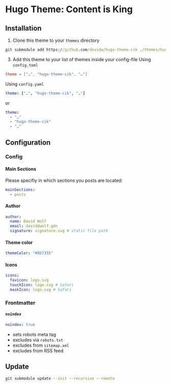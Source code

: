 # Hugo Theme: Content is King

## Installation
1. Clone this theme to your `themes` directory
```cmd
git submodule add https://github.com/devidw/hugo-theme-cik ./themes/hugo-theme-cik
```
3. Add this theme to your list of themes inside your config-file
Using `config.toml`
```toml
theme = ["…", "hugo-theme-cik", "…"]
```
Using `config.yaml`
```yaml
theme: ["…", "hugo-theme-cik", "…"]
```
or
```yaml
theme: 
  - "…"
  - "hugo-theme-cik"
  - "…"
```

## Configuration

### Config

#### Main Sections
Please specifiy in which sections you posts are located:
```yaml
mainSections:
  - posts
```
#### Author
```yaml
author: 
  name: David Wolf
  email: david@wolf.gdn
  signature: signature.svg # static file path
```

#### Theme color
```yaml
themeColor: "#8b7355"
```

#### Icons
```yaml
icons:
  favicon: logo.svg
  touchIcon: logo.svg # Safari
  maskIcon: logo.svg # Safari
```
### Frontmatter
#### `noindex`
```yaml
noindex: true
```
* sets robots meta tag
* excludes via `robots.txt`
* excludes from `sitemap.xml`
* excludes from RSS feed

## Update
```cmd
git submodule update --init --recursive --remote
```
